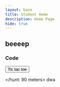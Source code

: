 ```yaml
---
layout: base
title: Student Home 
description: Home Page
hide: true
---
```


## beeeep


### Code
<a href="{{site.baseurl}}/ticTacToe.md">
<button>Tic tac toe </button>
</a>

</hunt: 90 meters>
dwa